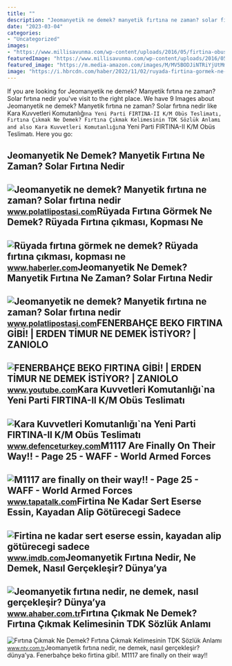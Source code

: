 ```yaml
---
title: ""
description: "Jeomanyetik ne demek? manyetik fırtına ne zaman? solar fırtına nedir"
date: "2023-03-04"
categories:
- "Uncategorized"
images:
- "https://www.millisavunma.com/wp-content/uploads/2016/05/firtina-obusu.jpg"
featuredImage: "https://www.millisavunma.com/wp-content/uploads/2016/05/firtina-obusu.jpg"
featured_image: "https://m.media-amazon.com/images/M/MV5BODJiNTRiYjUtMmZlYy00NWM0LWEwMTItYjYxN2E4Mzc4M2IzXkEyXkFqcGdeQXVyNDg4MjkzNDk@._V1_FMjpg_UX1000_.jpg"
image: "https://i.hbrcdn.com/haber/2022/11/02/ruyada-firtina-gormek-ne-demek-ruyada-firtina-15401517_9914_amp.jpg"
---
```


If you are looking for Jeomanyetik ne demek? Manyetik fırtına ne zaman? Solar fırtına nedir you've visit to the right place. We have 9 Images about Jeomanyetik ne demek? Manyetik fırtına ne zaman? Solar fırtına nedir like Kara Kuvvetleri Komutanlığı`na Yeni Parti FIRTINA-II K/M Obüs Teslimatı, Fırtına Çıkmak Ne Demek? Fırtına Çıkmak Kelimesinin TDK Sözlük Anlamı and also Kara Kuvvetleri Komutanlığı`na Yeni Parti FIRTINA-II K/M Obüs Teslimatı. Here you go:

Jeomanyetik Ne Demek? Manyetik Fırtına Ne Zaman? Solar Fırtına Nedir
--------------------------------------------------------------------

 ![Jeomanyetik ne demek? Manyetik fırtına ne zaman? Solar fırtına nedir](https://polatlipostasicom.teimg.com/polatlipostasi-com/uploads/2023/11/firtina.webp) <small>www.polatlipostasi.com</small>Rüyada Fırtına Görmek Ne Demek? Rüyada Fırtına çıkması, Kopması Ne
------------------------------------------------------------------

 ![Rüyada fırtına görmek ne demek? Rüyada fırtına çıkması, kopması ne](https://i.hbrcdn.com/haber/2022/11/02/ruyada-firtina-gormek-ne-demek-ruyada-firtina-15401517_9914_amp.jpg) <small>www.haberler.com</small>Jeomanyetik Ne Demek? Manyetik Fırtına Ne Zaman? Solar Fırtına Nedir
--------------------------------------------------------------------

 ![Jeomanyetik ne demek? Manyetik fırtına ne zaman? Solar fırtına nedir](https://polatlipostasicom.teimg.com/crop/1280x720/polatlipostasi-com/uploads/2023/11/solar-firtina.png) <small>www.polatlipostasi.com</small>FENERBAHÇE BEKO FIRTINA GİBİ! | ERDEN TİMUR NE DEMEK İSTİYOR? | ZANIOLO
-----------------------------------------------------------------------

 ![FENERBAHÇE BEKO FIRTINA GİBİ! | ERDEN TİMUR NE DEMEK İSTİYOR? | ZANIOLO](https://i.ytimg.com/vi/LV307y1ffsQ/maxresdefault_live.jpg) <small>www.youtube.com</small>Kara Kuvvetleri Komutanlığı`na Yeni Parti FIRTINA-II K/M Obüs Teslimatı
-----------------------------------------------------------------------

 ![Kara Kuvvetleri Komutanlığı`na Yeni Parti FIRTINA-II K/M Obüs Teslimatı](https://www.defenceturkey.com/files/content/63b96b8aaa03e.jpg) <small>www.defenceturkey.com</small>M1117 Are Finally On Their Way!! - Page 25 - WAFF - World Armed Forces
----------------------------------------------------------------------

 ![M1117 are finally on their way!! - Page 25 - WAFF - World Armed Forces](https://www.millisavunma.com/wp-content/uploads/2016/05/firtina-obusu.jpg) <small>www.tapatalk.com</small>Firtina Ne Kadar Sert Eserse Essin, Kayadan Alip Götürecegi Sadece
------------------------------------------------------------------

 ![Firtina ne kadar sert eserse essin, kayadan alip götürecegi sadece](https://m.media-amazon.com/images/M/MV5BODJiNTRiYjUtMmZlYy00NWM0LWEwMTItYjYxN2E4Mzc4M2IzXkEyXkFqcGdeQXVyNDg4MjkzNDk@._V1_FMjpg_UX1000_.jpg) <small>www.imdb.com</small>Jeomanyetik Fırtına Nedir, Ne Demek, Nasıl Gerçekleşir? Dünya’ya
----------------------------------------------------------------

 ![Jeomanyetik fırtına nedir, ne demek, nasıl gerçekleşir? Dünya’ya](https://iaahbr.tmgrup.com.tr/0081b5/0/0/0/0/0/0?u=https://iahbr.tmgrup.com.tr/2023/11/06/jeomanyetik-firtina-nedir-ne-demek-nasil-gerceklesir-dunyaya-etkileri-neler-iste-firtinanin-tum-sonuclari-1699260962561.jpg&mw=616) <small>www.ahaber.com.tr</small>Fırtına Çıkmak Ne Demek? Fırtına Çıkmak Kelimesinin TDK Sözlük Anlamı
---------------------------------------------------------------------

 ![Fırtına Çıkmak Ne Demek? Fırtına Çıkmak Kelimesinin TDK Sözlük Anlamı](https://cdn.ntv.com.tr/img/ne-demek/firtina-cikmak_18634.jpg) <small>www.ntv.com.tr</small>Jeomanyetik fırtına nedir, ne demek, nasıl gerçekleşir? dünya’ya. Fenerbahçe beko firtina gi̇bi̇!. M1117 are finally on their way!!
